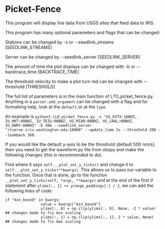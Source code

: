 # Picket-Fence
This program will display live data from USGS sites that feed data to IRIS.

This program has many optional parameters and flags that can be changed:

Stations can be changed by -s or --seedlink_streams \[SEEDLINK_STREAMS\]

Server can be changed by --seedlink_server \[SEEDLINK_SERVER\]

The amount of time the plot displays can be changed with -b or --backtrace_time \[BACKTRACE_TIME\]

The threshold velocity to make a plot turn red can be changed with --threshold \[THRESHOLD\]

The full list of parameters is in the main function of L?O_picket_fence.py. Anything in a `parser.add_argument` can be changed with a flag and for formatting help, look at the `default` or at the `type`.

An example is `python3 LLO_picket_fence.py -s "US_KVTX:10BHZ, IU_HKT:00BHZ, IU_TEIG:00BHZ, US_MIAR:00BHZ, US_LRAL:00BHZ, IU_DWPF:00BHZ" -b 30m --seedlink_server "rtserve.iris.washington.edu:18000" --update_time 2s --threshold 200 --lookback 360`.


If you would like the default y-axis to be the threshold (default 500 nm/s), then you need to get the waveform.py file from obspy and make the following changes (this is recommended to do).

Find where it says `self.__plot_set_y_ticks()` and change it to `self.__plot_set_y_ticks(**kwargs)`. This allows us to pass our variable to the function. Once that is done, go to the function `__plot_set_y_ticks(self, *args, **kwargs)` and at the end of the first if statement after `ylims[:, 1] += yrange_paddings[:] / 2`, we can add the following lines of code:

```
if "min_bound" in kwargs:
                value = kwargs["min_bound"]
                ylims[:, 0] = np.clip(ylims[:, 0], None, -2 * value)  ## changes made to fix min scaling
                ylims[:, 1] = np.clip(ylims[:, 1], 2 * value, None)   ## changes made to fix max scaling
```

